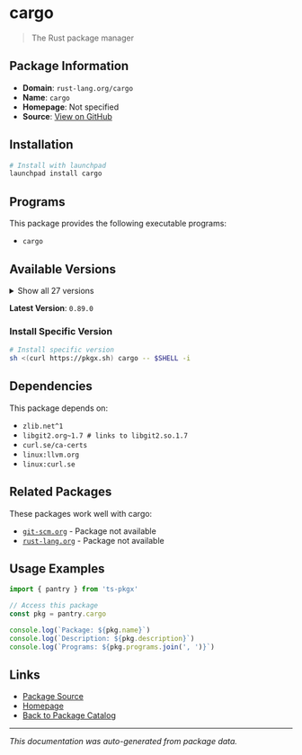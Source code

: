 # cargo

> The Rust package manager

## Package Information

- **Domain**: `rust-lang.org/cargo`
- **Name**: `cargo`
- **Homepage**: Not specified
- **Source**: [View on GitHub](https://github.com/pkgxdev/pantry/tree/main/projects/rust-lang.org/cargo/package.yml)

## Installation

```bash
# Install with launchpad
launchpad install cargo
```

## Programs

This package provides the following executable programs:

- `cargo`

## Available Versions

<details>
<summary>Show all 27 versions</summary>

- `0.89.0`, `0.88.0`, `0.87.0`, `0.86.0`, `0.85.0`
- `0.84.0`, `0.83.0`, `0.82.0`, `0.81.0`, `0.80.0`
- `0.79.0`, `0.78.1`, `0.78.0`, `0.77.0`, `0.76.0`
- `0.75.0`, `0.74.0`, `0.73.1`, `0.72.1`, `0.72.0`
- `0.71.0`, `0.70.1`, `0.70.0`, `0.69.1`, `0.69.0`
- `0.66.0`, `0.65.0`

</details>

**Latest Version**: `0.89.0`

### Install Specific Version

```bash
# Install specific version
sh <(curl https://pkgx.sh) cargo -- $SHELL -i
```

## Dependencies

This package depends on:

- `zlib.net^1`
- `libgit2.org~1.7 # links to libgit2.so.1.7`
- `curl.se/ca-certs`
- `linux:llvm.org`
- `linux:curl.se`

## Related Packages

These packages work well with cargo:

- [`git-scm.org`](../../git-scm.org/index.md) - Package not available
- [`rust-lang.org`](../index.md) - Package not available

## Usage Examples

```typescript
import { pantry } from 'ts-pkgx'

// Access this package
const pkg = pantry.cargo

console.log(`Package: ${pkg.name}`)
console.log(`Description: ${pkg.description}`)
console.log(`Programs: ${pkg.programs.join(', ')}`)
```

## Links

- [Package Source](https://github.com/pkgxdev/pantry/tree/main/projects/rust-lang.org/cargo/package.yml)
- [Homepage](#)
- [Back to Package Catalog](../../../package-catalog.md)

---

*This documentation was auto-generated from package data.*
